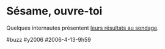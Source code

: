 # Sésame, ouvre-toi

Quelques internautes présentent [leurs résultats au sondage](http://alibaba0.free.fr/blog/index.php?2006/03/25/310-connecteur-ou-pas-connecteur).

#buzz #y2006 #2006-4-13-9h59
